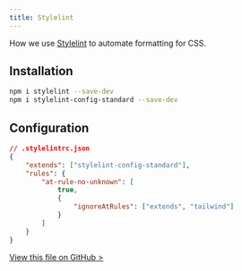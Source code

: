 ```yaml
---
title: Stylelint
---
```


How we use [Stylelint](https://github.com/stylelint/stylelint) to automate formatting for CSS.

## Installation

```bash
npm i stylelint --save-dev
npm i stylelint-config-standard --save-dev
```

## Configuration

```json
// .stylelintrc.json
{
	"extends": ["stylelint-config-standard"],
	"rules": {
		"at-rule-no-unknown": [
			true,
			{
				"ignoreAtRules": ["extends", "tailwind"]
			}
		]
	}
}
```

[View this file on GitHub >](https://github.com/sinProject-Inc/talk/blob/main/.stylelintrc.json)

